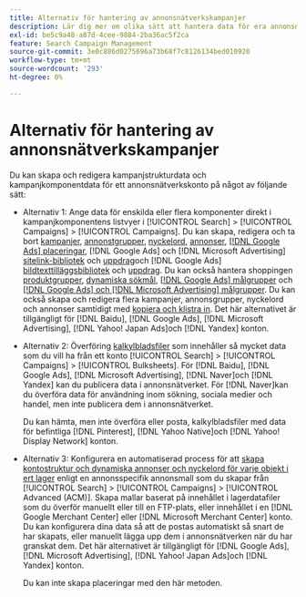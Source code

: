 ```yaml
---
title: Alternativ för hantering av annonsnätverkskampanjer
description: Lär dig mer om olika sätt att hantera data för era annonsnätverkskampanjer.
exl-id: be5c9a48-a87d-4cee-9884-2ba36ac5f2ca
feature: Search Campaign Management
source-git-commit: 3e0c886d0275696a73b68f7c8126134bed010920
workflow-type: tm+mt
source-wordcount: '293'
ht-degree: 0%

---
```


# Alternativ för hantering av annonsnätverkskampanjer

Du kan skapa och redigera kampanjstrukturdata och kampanjkomponentdata för ett annonsnätverkskonto på något av följande sätt:

* Alternativ 1: Ange data för enskilda eller flera komponenter direkt i kampanjkomponentens listvyer i [!UICONTROL Search] > [!UICONTROL Campaigns] > [!UICONTROL Campaigns]. Du kan skapa, redigera och ta bort [kampanjer](/help/search-social-commerce/campaign-management/campaigns/campaign-manage.md), [annonstgrupper](/help/search-social-commerce/campaign-management/campaigns/ad-group-manage.md), [nyckelord](/help/search-social-commerce/campaign-management/campaigns/keyword-manage.md), [annonser](/help/search-social-commerce/campaign-management/campaigns/ad-manage.md), [[!DNL Google Ads] placeringar](/help/search-social-commerce/campaign-management/campaigns/placement-manage.md), [!DNL Google Ads] och [!DNL Microsoft Advertising] [sitelink-bibliotek](/help/search-social-commerce/campaign-management/campaigns/sitelink-extension-manage.md) och [uppdrag](/help/search-social-commerce/campaign-management/campaigns/sitelink-extension-associate.md)och [!DNL Google Ads] [bildtexttilläggsbibliotek](/help/search-social-commerce/campaign-management/campaigns/callout-extension-manage.md) och [uppdrag](/help/search-social-commerce/campaign-management/campaigns/callout-extension-associate.md). Du kan också hantera shoppingen [produktgrupper](/help/search-social-commerce/campaign-management/campaigns/product-group-manage.md), [dynamiska sökmål](/help/search-social-commerce/campaign-management/campaigns/dynamic-search-target-manage.md), [[!DNL Google Ads] målgrupper](/help/search-social-commerce/campaign-management/campaigns/audience-about.md) och [[!DNL Google Ads] och [!DNL Microsoft Advertising] målgrupper](/help/search-social-commerce/campaign-management/campaigns/audience-targets-manage.md). Du kan också skapa och redigera flera kampanjer, annonsgrupper, nyckelord och annonser samtidigt med [kopiera och klistra in](/help/search-social-commerce/campaign-management/campaigns/copy-paste.md). Det här alternativet är tillgängligt för [!DNL Baidu], [!DNL Google Ads], [!DNL Microsoft Advertising], [!DNL Yahoo! Japan Ads]och [!DNL Yandex] konton.

* Alternativ 2: Överföring [kalkylbladsfiler](/help/search-social-commerce/campaign-management/bulksheets/bulksheet-about.md) som innehåller så mycket data som du vill ha från ett konto [!UICONTROL Search] > [!UICONTROL Campaigns] > [!UICONTROL Bulksheets]. För [!DNL Baidu], [!DNL Google Ads], [!DNL Microsoft Advertising], [!DNL Naver]och [!DNL Yandex] kan du publicera data i annonsnätverket. För [!DNL Naver]kan du överföra data för användning inom sökning, sociala medier och handel, men inte publicera dem i annonsnätverket.

  Du kan hämta, men inte överföra eller posta, kalkylbladsfiler med data för befintliga [!DNL Pinterest], [!DNL Yahoo Native]och [!DNL Yahoo! Display Network] konton.

* Alternativ 3: Konfigurera en automatiserad process för att [skapa kontostruktur och dynamiska annonser och nyckelord för varje objekt i ert lager](/help/search-social-commerce/campaign-management/inventory-feeds/inventory-feeds-about.md) enligt en annonsspecifik annonsmall som du skapar från [!UICONTROL Search] > [!UICONTROL Campaigns] > [!UICONTROL  Advanced (ACM)]. Skapa mallar baserat på innehållet i lagerdatafiler som du överför manuellt eller till en FTP-plats, eller innehållet i en [!DNL Google Merchant Center] eller [!DNL Microsoft Merchant Center] konto. Du kan konfigurera dina data så att de postas automatiskt så snart de har skapats, eller manuellt lägga upp dem i annonsnätverken när du har granskat dem. Det här alternativet är tillgängligt för [!DNL Google Ads], [!DNL Microsoft Advertising], [!DNL Yahoo! Japan Ads]och [!DNL Yandex] konton.

  Du kan inte skapa placeringar med den här metoden.
